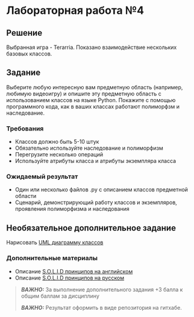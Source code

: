 # Лабораторная работа  №4

## Решение

Выбранная игра - Terarria. Показано взаимодействие нескольких базовых классов.

## Задание

Выберите любую интересную вам предметную область (например, любимую видеоигру) и опишите эту предметную область с использованием классов на языке Python. Покажите с помощью программного кода, как в ваших классах работают полиморфзм и наследование.

### Требования

* Классов должно быть 5-10 штук
* Обязательно используйте наследование и полиморфизм
* Перегрузите несколько операций
* Используйте атрибуты класса и атрибуты экземпляра класса

### Ожидаемый результат

* Один или несколько файлов .py с описанием классов предметной области
* Сценарий, демонстрирующий работу классов и экземпляров, проявления полиморфизма и наследования

## Необязательное дополнительное задание

Нарисовать [UML диаграмму классов](https://ru.wikipedia.org/wiki/Диаграмма_классов)

### Дополнительные материалы

* Описание [S.O.L.I.D принципов на английском](https://medium.com/backticks-tildes/the-s-o-l-i-d-principles-in-pictures-b34ce2f1e898)
* Описание [S.O.L.I.D принципов на русском](https://habr.com/ru/company/productivity_inside/blog/505430/)

> **_ВАЖНО:_**
За выполнение дополнительного задания +3 балла к общим баллам за дисциплину
>
> **_ВАЖНО:_**
Результат оформить в виде репозитория на гитхабе.
